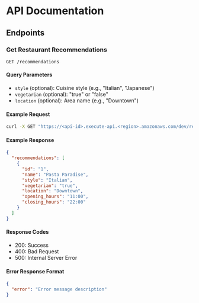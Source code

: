 # API Documentation

## Endpoints

### Get Restaurant Recommendations
```
GET /recommendations
```

#### Query Parameters
- `style` (optional): Cuisine style (e.g., "Italian", "Japanese")
- `vegetarian` (optional): "true" or "false"
- `location` (optional): Area name (e.g., "Downtown")

#### Example Request
```bash
curl -X GET "https://<api-id>.execute-api.<region>.amazonaws.com/dev/recommendations?style=Italian&vegetarian=true"
```

#### Example Response
```json
{
  "recommendations": [
    {
      "id": "1",
      "name": "Pasta Paradise",
      "style": "Italian",
      "vegetarian": "true",
      "location": "Downtown",
      "opening_hours": "11:00",
      "closing_hours": "22:00"
    }
  ]
}
```

#### Response Codes
- 200: Success
- 400: Bad Request
- 500: Internal Server Error

#### Error Response Format
```json
{
  "error": "Error message description"
}
``` 